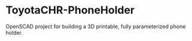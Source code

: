 # ToyotaCHR-PhoneHolder
OpenSCAD project for building a 3D printable, fully parameterized phone holder.
